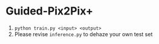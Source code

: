 Guided-Pix2Pix+
===============

1. `python train.py <input> <output>`
2. Please revise `inference.py` to dehaze your own test set
